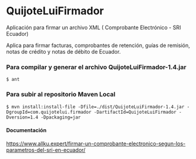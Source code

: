 # QuijoteLuiFirmador
Aplicación para firmar un archivo XML ( Comprobante Electrónico - SRI Ecuador)

Aplica para firmar facturas, comprobantes de retención, guías de remisión, notas
de crédito y notas de débito de Ecuador.


### Para compilar y generar el archivo QuijoteLuiFirmador-1.4.jar
```
$ ant

```
### Para subir al repositorio Maven Local
```
$ mvn install:install-file -Dfile=./dist/QuijoteLuiFirmador-1.4.jar -DgroupId=com.quijotelui.firmador -DartifactId=QuijoteLuiFirmador -Dversion=1.4 -Dpackaging=jar
```

#### Documentación
https://www.allku.expert/firmar-un-comprobante-electronico-segun-los-parametros-del-sri-en-ecuador/
